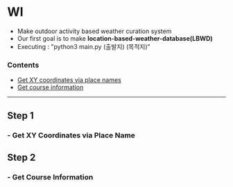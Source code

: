 # WI

- Make outdoor activity based weather curation system
- Our first goal is to make **location-based-weather-database(LBWD)**
- Executing : "python3 main.py (출발지) (목적지)"

### Contents
- [Get XY coordinates via place names](#step-1)
- [Get course information](#step-2)

---
## Step 1
### - Get XY Coordinates via Place Name

## Step 2
### - Get Course Information
